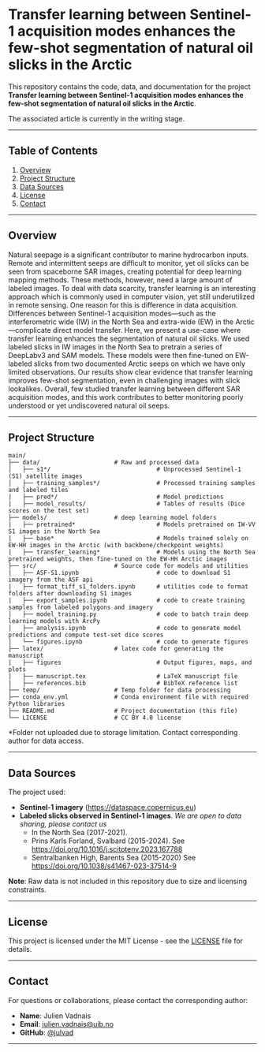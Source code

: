 # Transfer learning between Sentinel-1 acquisition modes enhances the few-shot segmentation of natural oil slicks in the Arctic

This repository contains the code, data, and documentation for the project **Transfer learning between Sentinel-1 acquisition modes enhances the few-shot segmentation of natural oil slicks in the Arctic**.

The associated article is currently in the writing stage.

---

## Table of Contents
1. [Overview](#overview)
2. [Project Structure](#project-structure)
3. [Data Sources](#data-sources)
4. [License](#license)
5. [Contact](#contact)

---

## Overview
Natural seepage is a significant contributor to marine hydrocarbon inputs. Remote and intermittent seeps are
difficult to monitor, yet oil slicks can be seen from spaceborne
SAR images, creating potential for deep learning mapping
methods. These methods, however, need a large amount of
labeled images. To deal with data scarcity, transfer learning is an
interesting approach which is commonly used in computer vision,
yet still underutilized in remote sensing. One reason for this
is difference in data acquisition. Differences between Sentinel-1 
acquisition modes—such as the interferometric wide (IW) in
the North Sea and extra-wide (EW) in the Arctic—complicate
direct model transfer. Here, we present a use-case where transfer
learning enhances the segmentation of natural oil slicks. We
used labeled slicks in IW images in the North Sea to pretrain a
series of DeepLabv3 and SAM models. These models were then
fine-tuned on EW-labeled slicks from two documented Arctic
seeps on which we have only limited observations. Our results
show clear evidence that transfer learning improves few-shot
segmentation, even in challenging images with slick lookalikes.
Overall, few studied transfer learning between different SAR
acquisition modes, and this work contributes to better monitoring
poorly understood or yet undiscovered natural oil seeps.

---

## Project Structure
```plaintext
main/
├── data/                     # Raw and processed data
│   ├── s1*/                              # Unprocessed Sentinel-1 (S1) satellite images
│   ├── training_samples*/                # Processed training samples and labeled tiles
|   ├── pred*/                            # Model predictions
|   ├── model_results/                    # Tables of results (Dice scores on the test set)
├── models/                   # deep learning model folders
|   ├── pretrained*                       # Models pretrained on IW-VV S1 images in the North Sea
|   ├── base*                             # Models trained solely on EW-HH images in the Arctic (with backbone/checkpoint weights)
|   ├── transfer_learning*                # Models using the North Sea pretrained weights, then fine-tuned on the EW-HH Arctic images
├── src/                      # Source code for models and utilities
|   ├── ASF-S1.ipynb                      # code to download S1 imagery from the ASF api
|   ├── format_tiff_s1_folders.ipynb      # utilities code to format folders after downloading S1 images
|   ├── export_samples.ipynb              # code to create training samples from labeled polygons and imagery
│   ├── model_training.py                 # code to batch train deep learning models with ArcPy
│   ├── analysis.ipynb                    # code to generate model predictions and compute test-set dice scores
│   └── figures.ipynb                     # code to generate figures
├── latex/                    # latex code for generating the manuscript    
|   ├── figures                           # Output figures, maps, and plots
|   ├── manuscript.tex                    # LaTeX manuscript file
|   ├── references.bib                    # BibTeX reference list
├── temp/                     # Temp folder for data processing
├── conda_env.yml             # Conda environment file with required Python libraries
├── README.md                 # Project documentation (this file)
└── LICENSE                   # CC BY 4.0 license
```
*Folder not uploaded due to storage limitation. Contact corresponding author for data access.

---

## Data Sources
The project used:
- **Sentinel-1 imagery** (https://dataspace.copernicus.eu)
- **Labeled slicks observed in Sentinel-1 images**. *We are open to data sharing, please contact us*
   - In the North Sea (2017-2021).
   - Prins Karls Forland, Svalbard (2015-2024). See https://doi.org/10.1016/j.scitotenv.2023.167788
   - Sentralbanken High, Barents Sea (2015-2020) See https://doi.org/10.1038/s41467-023-37514-9

**Note**: Raw data is not included in this repository due to size and licensing constraints.

---


## License
This project is licensed under the MIT License - see the [LICENSE](LICENSE) file for details.

---

## Contact
For questions or collaborations, please contact the corresponding author:
- **Name**: Julien Vadnais
- **Email**: julien.vadnais@uib.no
- **GitHub**: [@julvad](https://github.com/julvad)
---
